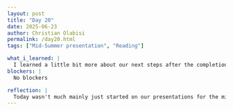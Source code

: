```yaml
---
layout: post
title: "Day 20"
date: 2025-06-23
author: Christian Olabisi
permalink: /day20.html
tags: ["Mid-Summer presentation", "Reading"]

what_i_learned: |
  I learned a little bit more about our next steps after the completion of phase 1. This is for prep for the presentation this Friday. I also continued working on integrating my code with the base model for our project to see how it could improve. Lastly, I started rereading the article that supports our project just so that I can strengthen the foundation of what I know to prepare for our presentations. 
blockers: |
  No blockers

reflection: |
  Today wasn't much mainly just started on our presentations for the mid-summer symposium. We assigned roles for who's going to be doing what. Then just individually started working on our respective parts.
---
```


